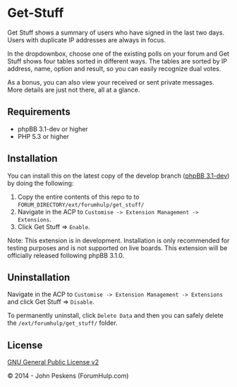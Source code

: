 Get-Stuff
=========

Get Stuff shows a summary of users who have signed in the last two days. Users with duplicate IP addresses are always in focus. 

In the dropdownbox, choose one of the existing polls on your forum and Get Stuff shows four tables sorted in different ways.
The tables are sorted by IP address, name, option and result, so you can easily recognize dual votes.

As a bonus, you can also view your received or sent private messages. More details are just not there, all at a glance.

## Requirements
* phpBB 3.1-dev or higher
* PHP 5.3 or higher

## Installation
You can install this on the latest copy of the develop branch ([phpBB 3.1-dev](https://github.com/phpbb/phpbb3)) by doing the following:

1. Copy the entire contents of this repo to to `FORUM_DIRECTORY/ext/forumhulp/get_stuff/`
2. Navigate in the ACP to `Customise -> Extension Management -> Extensions`.
3. Click Get Stuff => `Enable`.

Note: This extension is in development. Installation is only recommended for testing purposes and is not supported on live boards. This extension will be officially released following phpBB 3.1.0.

## Uninstallation
Navigate in the ACP to `Customise -> Extension Management -> Extensions` and click Get Stuff => `Disable`.

To permanently uninstall, click `Delete Data` and then you can safely delete the `/ext/forumhulp/get_stuff/` folder.

## License
[GNU General Public License v2](http://opensource.org/licenses/GPL-2.0)

© 2014 - John Peskens (ForumHulp.com)